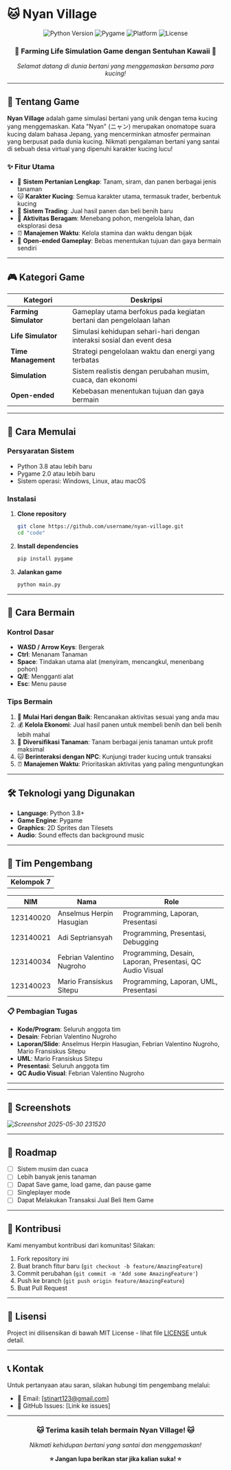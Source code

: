 # 🐱 Nyan Village

<div align="center">
  <img src="https://img.shields.io/badge/Python-3.8+-blue.svg" alt="Python Version">
  <img src="https://img.shields.io/badge/Pygame-2.0+-green.svg" alt="Pygame">
  <img src="https://img.shields.io/badge/Platform-Windows%20%7C%20Linux%20%7C%20macOS-lightgrey.svg" alt="Platform">
  <img src="https://img.shields.io/badge/License-MIT-yellow.svg" alt="License">
</div>

<div align="center">
  <h3>🌾 Farming Life Simulation Game dengan Sentuhan Kawaii 🌾</h3>
  <p><em>Selamat datang di dunia bertani yang menggemaskan bersama para kucing!</em></p>
</div>

---

## 📖 Tentang Game

**Nyan Village** adalah game simulasi bertani yang unik dengan tema kucing yang menggemaskan. Kata "Nyan" (ニャン) merupakan onomatope suara kucing dalam bahasa Jepang, yang mencerminkan atmosfer permainan yang berpusat pada dunia kucing. Nikmati pengalaman bertani yang santai di sebuah desa virtual yang dipenuhi karakter kucing lucu!

### ✨ Fitur Utama

- 🌱 **Sistem Pertanian Lengkap**: Tanam, siram, dan panen berbagai jenis tanaman
- 🐱 **Karakter Kucing**: Semua karakter utama, termasuk trader, berbentuk kucing
- 🏪 **Sistem Trading**: Jual hasil panen dan beli benih baru
- 🌳 **Aktivitas Beragam**: Menebang pohon, mengelola lahan, dan eksplorasi desa
- ⏰ **Manajemen Waktu**: Kelola stamina dan waktu dengan bijak
- 🎯 **Open-ended Gameplay**: Bebas menentukan tujuan dan gaya bermain sendiri

---

## 🎮 Kategori Game

| Kategori | Deskripsi |
|----------|-----------|
| **Farming Simulator** | Gameplay utama berfokus pada kegiatan bertani dan pengelolaan lahan |
| **Life Simulator** | Simulasi kehidupan sehari-hari dengan interaksi sosial dan event desa |
| **Time Management** | Strategi pengelolaan waktu dan energi yang terbatas |
| **Simulation** | Sistem realistis dengan perubahan musim, cuaca, dan ekonomi |
| **Open-ended** | Kebebasan menentukan tujuan dan gaya bermain |

---

## 🚀 Cara Memulai

### Persyaratan Sistem

- Python 3.8 atau lebih baru
- Pygame 2.0 atau lebih baru
- Sistem operasi: Windows, Linux, atau macOS

### Instalasi

1. **Clone repository**
   ```bash
   git clone https://github.com/username/nyan-village.git
   cd "code"
   ```

2. **Install dependencies**
   ```bash
   pip install pygame
   ```

3. **Jalankan game**
   ```bash
   python main.py
   ```

---

## 🎯 Cara Bermain

### Kontrol Dasar
- **WASD / Arrow Keys**: Bergerak
- **Ctrl**: Menanam Tanaman
- **Space**: Tindakan utama alat (menyiram, mencangkul, menenbang pohon)
- **Q/E**: Mengganti alat
- **Esc**: Menu pause

### Tips Bermain
1. 🌅 **Mulai Hari dengan Baik**: Rencanakan aktivitas sesuai yang anda mau
2. 💰 **Kelola Ekonomi**: Jual hasil panen untuk membeli benih dan beli benih lebih mahal
3. 🌱 **Diversifikasi Tanaman**: Tanam berbagai jenis tanaman untuk profit maksimal
4. 🐱 **Berinteraksi dengan NPC**: Kunjungi trader kucing untuk transaksi
5. ⏰ **Manajemen Waktu**: Prioritaskan aktivitas yang paling menguntungkan

---

## 🛠 Teknologi yang Digunakan

- **Language**: Python 3.8+
- **Game Engine**: Pygame
- **Graphics**: 2D Sprites dan Tilesets
- **Audio**: Sound effects dan background music

---

## 👥 Tim Pengembang

<table>
<tr>
<td align="center">
<strong>Kelompok 7</strong>
</td>
</tr>
</table>

| NIM | Nama | Role |
|-----|------|------|
| 123140020 | Anselmus Herpin Hasugian | Programming, Laporan, Presentasi |
| 123140021 | Adi Septriansyah | Programming, Presentasi, Debugging |
| 123140034 | Febrian Valentino Nugroho | Programming, Desain, Laporan, Presentasi, QC Audio Visual |
| 123140023 | Mario Fransiskus Sitepu | Programming, Laporan, UML, Presentasi |

### 📋 Pembagian Tugas
- **Kode/Program**: Seluruh anggota tim
- **Desain**: Febrian Valentino Nugroho
- **Laporan/Slide**: Anselmus Herpin Hasugian, Febrian Valentino Nugroho, Mario Fransiskus Sitepu
- **UML**: Mario Fransiskus Sitepu
- **Presentasi**: Seluruh anggota tim
- **QC Audio Visual**: Febrian Valentino Nugroho

---

---

## 🎨 Screenshots

*![Screenshot 2025-05-30 231520](https://github.com/user-attachments/assets/9ff96ca8-bab3-4a0b-8ada-bbb671dd9ff3)*

---

## 🔄 Roadmap

- [ ] Sistem musim dan cuaca
- [ ] Lebih banyak jenis tanaman
- [ ] Dapat Save game, load game, dan pause game
- [ ] Singleplayer mode
- [ ] Dapat Melakukan Transaksi Jual Beli Item Game

---

## 🤝 Kontribusi

Kami menyambut kontribusi dari komunitas! Silakan:

1. Fork repository ini
2. Buat branch fitur baru (`git checkout -b feature/AmazingFeature`)
3. Commit perubahan (`git commit -m 'Add some AmazingFeature'`)
4. Push ke branch (`git push origin feature/AmazingFeature`)
5. Buat Pull Request

---

## 📜 Lisensi

Project ini dilisensikan di bawah MIT License - lihat file [LICENSE](LICENSE) untuk detail.

---

## 📞 Kontak

Untuk pertanyaan atau saran, silakan hubungi tim pengembang melalui:
- 📧 Email: [stinart123@gmail.com]
- 🐙 GitHub Issues: [Link ke issues]

---

<div align="center">
  <h3>🐱 Terima kasih telah bermain Nyan Village! 🐱</h3>
  <p><em>Nikmati kehidupan bertani yang santai dan menggemaskan!</em></p>
  
  **⭐ Jangan lupa berikan star jika kalian suka! ⭐**
</div>
